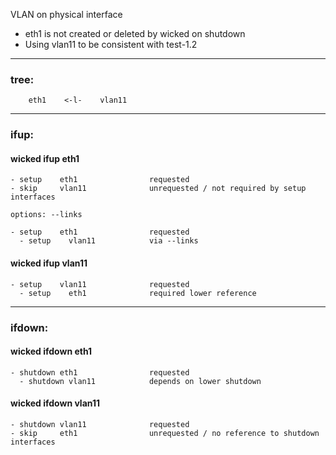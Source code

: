 VLAN on physical interface

- eth1 is not created or deleted by wicked on shutdown
- Using vlan11 to be consistent with test-1.2

---

### tree:
```
    eth1    <-l-    vlan11
```

---

### ifup:

#### wicked ifup eth1

    - setup    eth1                requested
    - skip     vlan11              unrequested / not required by setup interfaces

    options: --links

    - setup    eth1                requested
      - setup    vlan11            via --links

#### wicked ifup vlan11

    - setup    vlan11              requested
      - setup    eth1              required lower reference

---

### ifdown:

#### wicked ifdown eth1

    - shutdown eth1                requested
      - shutdown vlan11            depends on lower shutdown

#### wicked ifdown vlan11

    - shutdown vlan11              requested
    - skip     eth1                unrequested / no reference to shutdown interfaces

